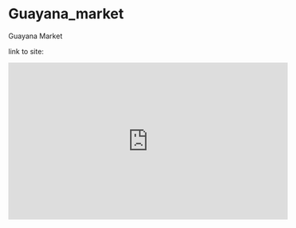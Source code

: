 # Guayana_market
Guayana Market

link to site: 
<iframe width="560" height="315" src="https://oec.world/es/visualize/embed/tree_map/hs92/export/guy/jam/show/2018/?controls=false" frameborder="0"></iframe>


